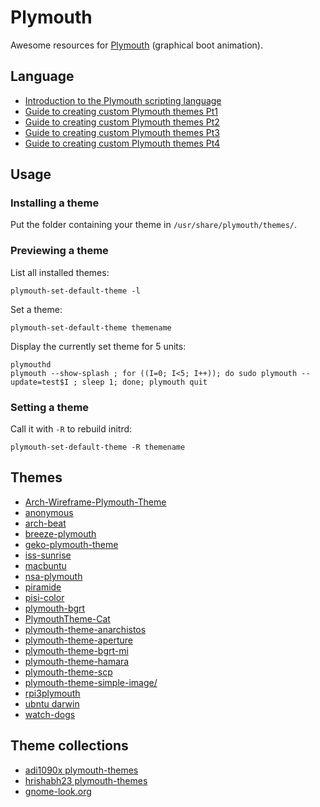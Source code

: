 # Plymouth

Awesome resources for [Plymouth](https://www.freedesktop.org/wiki/Software/Plymouth/) (graphical boot animation).

## Language
* [Introduction to the Plymouth scripting language](https://www.freedesktop.org/wiki/Software/Plymouth/Scripts/)
* [Guide to creating custom Plymouth themes Pt1](http://brej.org/blog/?p=158)
* [Guide to creating custom Plymouth themes Pt2](http://brej.org/blog/?p=174)
* [Guide to creating custom Plymouth themes Pt3](http://brej.org/blog/?p=197)
* [Guide to creating custom Plymouth themes Pt4](http://brej.org/blog/?p=238)

## Usage

### Installing a theme
Put the folder containing your theme in `/usr/share/plymouth/themes/`.

### Previewing a theme

List all installed themes:
```
plymouth-set-default-theme -l
```

Set a theme:
```
plymouth-set-default-theme themename
```

Display the currently set theme for 5 units:

```
plymouthd
plymouth --show-splash ; for ((I=0; I<5; I++)); do sudo plymouth --update=test$I ; sleep 1; done; plymouth quit
```

### Setting a theme

Call it with `-R` to rebuild initrd:

```
plymouth-set-default-theme -R themename
```

## Themes
* [Arch-Wireframe-Plymouth-Theme](https://github.com/dreamsmasher/Arch-Wireframe-Plymouth-Theme)
* [anonymous](https://github.com/offensive-hub/plymouth-anonymous)
* [arch-beat](https://github.com/nenad/arch-beat)
* [breeze-plymouth](https://github.com/KDE/breeze-plymouth)
* [geko-plymouth-theme](https://gitlab.com/z-ray-entertainment/geko-plymouth-theme)
* [iss-sunrise](https://github.com/shwaybotx/iss-sunrise)
* [macbuntu](https://github.com/rizwansoaib/macbuntu)
* [nsa-plymouth](https://github.com/skd1993/nsa-plymouth)
* [piramide](https://github.com/darkshram/piramide)
* [pisi-color](https://github.com/prdsmehmetstc/pisi-color)
* [plymouth-bgrt](https://github.com/darac/plymouth-bgrt)
* [PlymouthTheme-Cat](https://github.com/krishnan793/PlymouthTheme-Cat)
* [plymouth-theme-anarchistos](https://github.com/AnarchistOS/plymouth-theme-anarchistos)
* [plymouth-theme-aperture](https://github.com/irth/plymouth-theme-aperture)
* [plymouth-theme-bgrt-mi](https://github.com/openmindead/plymouth-theme-bgrt-mi)
* [plymouth-theme-hamara](https://tracker.debian.org/pkg/plymouth-theme-hamara)
* [plymouth-theme-scp](https://github.com/TechCiel/plymouth-theme-scp)
* [plymouth-theme-simple-image/](https://github.com/barskern/plymouth-theme-simple-image)
* [rpi3plymouth](https://github.com/naens/rpi3plymouth)
* [ubntu darwin](https://github.com/ashutoshgngwr/ubuntu-darwin)
* [watch-dogs](https://github.com/1BB3/watch-dogs)

## Theme collections
* [adi1090x plymouth-themes](https://github.com/adi1090x/plymouth-themes)
* [hrishabh23 plymouth-themes](https://github.com/hrishabh23/plymouth-themes)
* [gnome-look.org](https://www.gnome-look.org/browse/cat/108/order/latest/)
